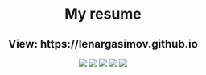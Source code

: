 <h1 align="center">My resume</h1>

<h2 align="center">View: https://lenargasimov.github.io</h2>

<p align="center"> 

<img src="https://img.shields.io/github/issues/lenargasimov/lenargasimov.github.io?style=social">

<img src="https://img.shields.io/github/forks/lenargasimov/lenargasimov.github.io?style=social">

<img src="https://img.shields.io/github/stars/lenargasimov/lenargasimov.github.io?style=social">

<img src="https://img.shields.io/github/license/lenargasimov/lenargasimov.github.io?style=social">

<img src="https://img.shields.io/twitter/url?style=social">

</p>

